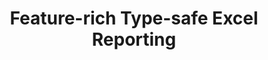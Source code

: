 ---
layout: home

title: Feature-rich Type-safe Excel Reporting
hero:
  name: "Sweettools"
  text: "Type-safe UI Toolkit for Vue"
  tagline: "Craft complex Vue back-office UIs with ease in a type-safe manner."
  image:
    src: /images/logo.svg
    alt: Typed-xlsx
    style:
      margin-left: 50px
  actions:
    - theme: brand
      text: Get Started
      link: /getting-started/key-benefits-why
    - theme: alt
      text: View on GitHub
      link: https://github.com/ChronicStone/typed-xlsx

features:
  - title: Type-safe Schema Builder
    details: Construct type-safe spreadsheet schemas with TypeScript
    icon: "🛠"
  - title: Dynamic Cell Styling/Formatting
    details: Tailor cell styles and formats dynamically, allowing advanced per-row customization
    icon: "🎨"
  - title: Multi-sheet Support
    details: Manage complex datasets easily with support for multiple sheets within a single workbook
    icon: "📑"
  - title: Advanced Row Structures
    details: Leverage sophisticated row layouts that support sub-rows and automatic merging
    icon: "🧩"
  - title: Serializing Complex Data Types
    details: Serialize arrays, booleans, and more in a 100% type-safe way
    icon: "🔄"
  - title: Easy Default Value Management
    details: Simple default / fallback values management for your cells
    icon: "🎯"
  - title: Multiple Tables Per Sheet
    details: Include numerous tables on a single sheet, with deep layout customization (linear or grid-like)
    icon: "🏗️"
  - title: Dynamic Column Mapping
    details: Use type-safe context to generate columns based on your data
    icon: "🗺️"
  - title: Column Summaries
    details: Automatically calculate and insert column summaries to analyze data at a glance
    icon: "🧮"

footer:
  message: "Licensed under the MIT License. Created by Cyprien Thao. Extendable and customizable for developers."
---
